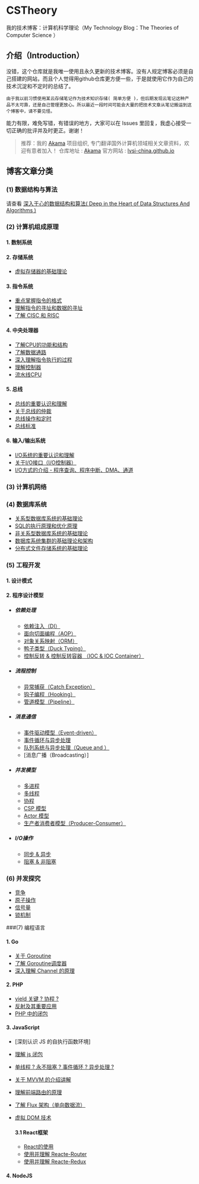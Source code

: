 # CSTheory

我的技术博客：计算机科学理论（My Technology Blog：The Theories of Computer Science ）

## 介绍（Introduction）

没错，这个仓库就是我唯一使用且永久更新的技术博客。没有人规定博客必须是自己搭建的网站，而且个人觉得用github仓库更方便一些，于是就使用它作为自己的技术沉淀和不定时的总结了。

```
由于我以前习惯使用某云存储笔记作为技术知识存储( 简单方便 )，但后期发现云笔记这种产品不太可靠，还是自己管理更放心。所以最近一段时间可能会大量的把技术文章从笔记搬运到这个博客中，请不要见怪。
```

能力有限，难免写错，有错误的地方，大家可以在 Issues 里回复，我虚心接受一切正确的批评并及时更正。谢谢！

> 推荐：我的 [Akama](https://github.com/Lvsi-China/Akama) 项目组织, 专门翻译国外计算机领域相关文章资料，欢迎有意者加入！
> 仓库地址 : [Akama](https://github.com/Lvsi-China/Akama)
> 官方网站 : [lvsi-china.github.io](https://lvsi-china.github.io/)

## 博客文章分类

### (1) 数据结构与算法

请查看 [深入于心的数据结构和算法( Deep in the Heart of Data Structures And Algorithms )](https://github.com/Lvsi-China/Algorithm)


### (2) 计算机组成原理

#### 1. 数制系统

#### 2. 存储系统
- [虚拟存储器的基础理论](https://github.com/Lvsi-China/VirtualMemory)


#### 3. 指令系统
- [重点掌握指令的格式]()
- [理解指令的寻址和数据的寻址]()
- [了解 CISC 和 RISC]()

#### 4. 中央处理器
- [了解CPU的功能和结构]()
- [了解数据通路]()
- [深入理解指令执行的过程]()
- [理解控制器]()
- [流水线CPU]()

#### 5. 总线
- [总线的重要认识和理解]()
- [关于总线的仲裁]()
- [总线操作和定时]()
- [总线标准]()

#### 6. 输入/输出系统
- [I/O系统的重要认识和理解]()
- [关于I/O接口（I/O控制器）]()
- [I/O方式的介绍 - 程序查询、程序中断、DMA、通道]()


### (3) 计算机网络

### (4) 数据库系统
- [关系型数据库系统的基础理论](https://github.com/Lvsi-China/Sherk/blob/master/docs/README.chapter3.md)
- [SQL的执行原理和优化原理](https://github.com/Lvsi-China/SmaugSQL)
- [非关系型数据库系统的基础理论](https://github.com/Lvsi-China/CSTheory/blob/master/docs/nosql.md)
- [数据库系统集群的基础理论和架构](https://github.com/Lvsi-China/Sherk/blob/master/docs/README.chapter3.md)
- [分布式文件存储系统的基础理论](https://github.com/Lvsi-China/SauronDFS/blob/master/docs/README.chapter2.md)


### (5) 工程开发

#### 1. 设计模式

#### 2. 程序设计模型

- ##### 依赖处理
    - [依赖注入（DI）]()
    - [面向切面编程（AOP）]()
    - [对象关系映射（ORM）]()
    - [鸭子类型（Duck Typing）]()
    - [控制反转 & 控制反转容器 （IOC & IOC Container）]()

- ##### 流程控制
    - [异常捕获（Catch Exception）]()
    - [钩子编程（Hooking）]()
    - [管道模型（Pipeline）]()

- ##### 消息通信
    - [事件驱动模型（Event-driven）]()
    - [事件循环与异步处理]()
    - [队列系统与异步处理（Queue and ）]()
    - [消息广播（Broadcasting）]

- ##### 并发模型
    - [多进程]()
    - [多线程]()
    - [协程]()
    - [CSP 模型]()
    - [Actor 模型]()
    - [生产者消费者模型（Producer-Consumer）]()

- ##### I/O操作
    - [同步 & 异步]()
    - [阻塞 & 非阻塞]()


### (6) 并发探究

- [竞争]()
- [原子操作]()
- [信号量]()
- [锁机制]()

###(7) 编程语言

#### 1. Go
    
- [关于 Goroutine]()
- [了解 Goroutine调度器]()
- [深入理解 Channel 的原理]()

#### 2. PHP
    
- [yield 关键 ? 协程 ?]() 
- [反射及其重要应用]()
- [PHP 中的闭包]()

#### 3. JavaScript

- [深刻认识 JS 的自执行函数环境]

- [理解 js 闭包]()

- [单线程 ? 永不阻塞 ? 事件循环 ? 异步处理 ?]()

- [关于 MVVM 的介绍讲解]()

- [理解前端路由的原理]()

- [了解 Flux 架构（单向数据流）]()

- [虚拟 DOM 技术]()

    #### 3.1 React框架
     
    - [React的使用]()
    - [使用并理解 Reacte-Router]()
    - [使用并理解 Reacte-Redux]()
    

#### 4. NodeJS

